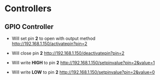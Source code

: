 # Controllers

## GPIO Controller

- Will set pin **2** to open with output method
http://192.168.1.150/activatepin?pin=2

- Will close pin **2**
http://192.168.1.150/deactivatepin?pin=2

- Will write **HIGH** to pin **2**
http://192.168.1.150/setpinvalue?pin=2&value=1

- Will write **LOW** to pin **2**
http://192.168.1.150/setpinvalue?pin=2&value=0